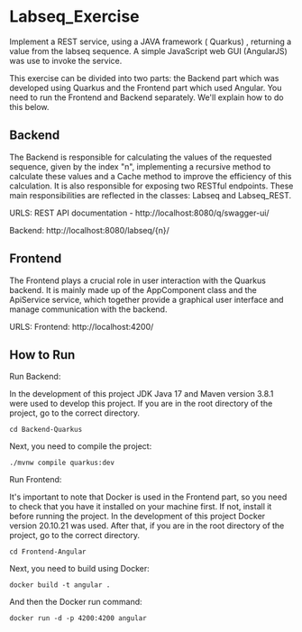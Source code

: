 # Labseq_Exercise
Implement a REST service, using a JAVA framework ( Quarkus) , returning a value from the labseq sequence.
A simple JavaScript web GUI (AngularJS) was use to invoke the service.

This exercise can be divided into two parts: the Backend part which was developed using Quarkus and the Frontend part which used Angular.
You need to run the Frontend and Backend separately. We'll explain how to do this below.

Backend
---------------------
The Backend is responsible for calculating the values of the requested sequence, given by the index "n", implementing a recursive method 
to calculate these values and a Cache method to improve the efficiency of this calculation. It is also responsible for exposing two RESTful endpoints.
These main responsibilities are reflected in the classes: Labseq and Labseq_REST.

URLS:
REST API documentation - http://localhost:8080/q/swagger-ui/

Backend: http://localhost:8080/labseq/{n}/

Frontend
--------------------
The Frontend plays a crucial role in user interaction with the Quarkus backend. It is mainly made up of the AppComponent class and the ApiService 
service, which together provide a graphical user interface and manage communication with the backend.

URLS:
Frontend: http://localhost:4200/

How to Run 
--------------------
Run Backend:

In the development of this project JDK Java 17 and Maven version 3.8.1 were used to develop this project.
If you are in the root directory of the project, go to the correct directory.

```
cd Backend-Quarkus
```
Next, you need to compile the project:

```
./mvnw compile quarkus:dev
```

Run Frontend:

It's important to note that Docker is used in the Frontend part, so you need to check that you have it installed on your machine first. 
If not, install it before running the project. In the development of this project Docker version 20.10.21 was used.
After that, if you are in the root directory of the project, go to the correct directory.

```
cd Frontend-Angular
```
Next, you need to build using Docker:

```
docker build -t angular .
```
And then the Docker run command:

```
docker run -d -p 4200:4200 angular

```
